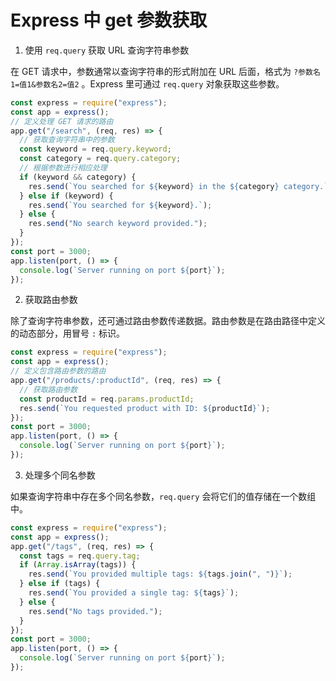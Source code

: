 # Express 中 get 参数获取

1. 使用 `req.query` 获取 URL 查询字符串参数

在 GET 请求中，参数通常以查询字符串的形式附加在 URL 后面，格式为 `?参数名1=值1&参数名2=值2` 。Express 里可通过 `req.query` 对象获取这些参数。

```javascript
const express = require("express");
const app = express();
// 定义处理 GET 请求的路由
app.get("/search", (req, res) => {
  // 获取查询字符串中的参数
  const keyword = req.query.keyword;
  const category = req.query.category;
  // 根据参数进行相应处理
  if (keyword && category) {
    res.send(`You searched for ${keyword} in the ${category} category.`);
  } else if (keyword) {
    res.send(`You searched for ${keyword}.`);
  } else {
    res.send("No search keyword provided.");
  }
});
const port = 3000;
app.listen(port, () => {
  console.log(`Server running on port ${port}`);
});
```

2. 获取路由参数

除了查询字符串参数，还可通过路由参数传递数据。路由参数是在路由路径中定义的动态部分，用冒号 `:` 标识。

```javascript
const express = require("express");
const app = express();
// 定义包含路由参数的路由
app.get("/products/:productId", (req, res) => {
  // 获取路由参数
  const productId = req.params.productId;
  res.send(`You requested product with ID: ${productId}`);
});
const port = 3000;
app.listen(port, () => {
  console.log(`Server running on port ${port}`);
});
```

3. 处理多个同名参数

如果查询字符串中存在多个同名参数，`req.query` 会将它们的值存储在一个数组中。

```javascript
const express = require("express");
const app = express();
app.get("/tags", (req, res) => {
  const tags = req.query.tag;
  if (Array.isArray(tags)) {
    res.send(`You provided multiple tags: ${tags.join(", ")}`);
  } else if (tags) {
    res.send(`You provided a single tag: ${tags}`);
  } else {
    res.send("No tags provided.");
  }
});
const port = 3000;
app.listen(port, () => {
  console.log(`Server running on port ${port}`);
});
```
